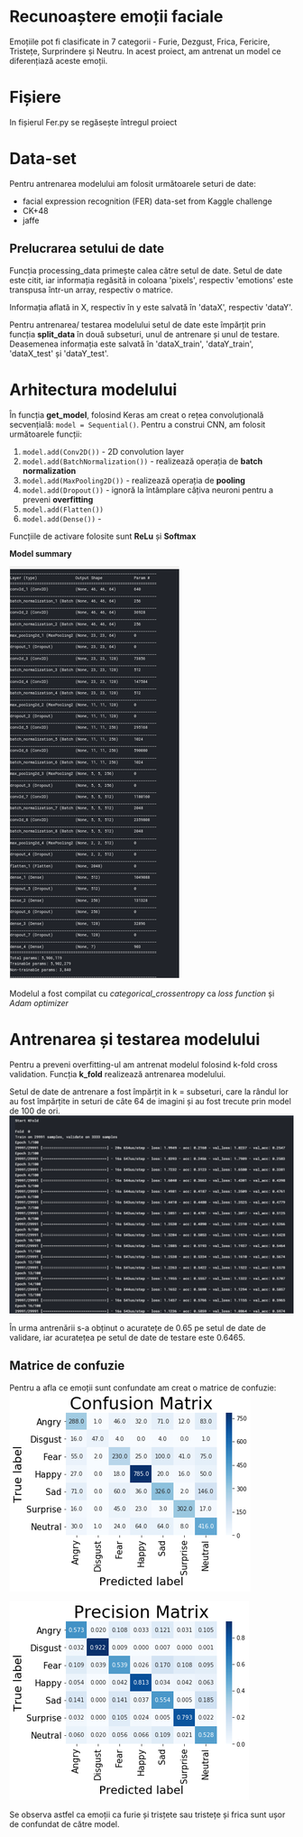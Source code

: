 
# Recunoaștere emoții faciale

Emoțiile pot fi clasificate in 7 categorii - Furie, Dezgust, Frica, Fericire, Tristețe, Surprindere și Neutru.
In acest proiect, am antrenat un model ce diferențiază aceste emoții.

# Fișiere
In fișierul Fer.py se regăsește întregul proiect

# Data-set
Pentru antrenarea modelului am folosit următoarele seturi de date:

 - facial expression recognition (FER) data-set from Kaggle challenge
 - CK+48
 - jaffe
 
## Prelucrarea setului de date

Funcția processing_data primește calea către setul de date. Setul de date este citit, iar informația regăsită in coloana 'pixels', respectiv 'emotions' este transpusa într-un array, respectiv o matrice.

Informația aflată in X, respectiv în y este salvată în 'dataX', respectiv 'dataY'.

Pentru antrenarea/ testarea modelului setul de date este împărțit prin funcția **split_data** în două subseturi, unul de antrenare și unul de testare. Deasemenea informația este salvată în 'dataX_train', 'dataY_train', 'dataX_test' și 'dataY_test'.

# Arhitectura modelului
În funcția **get_model**, folosind Keras am creat o rețea convoluțională secvențială:  `model = Sequential()`. Pentru a construi CNN, am folosit următoarele funcții:

 1. `model.add(Conv2D())` - 2D convolution layer
 2. `model.add(BatchNormalization())` - realizează operația de **batch normalization**
 3. `model.add(MaxPooling2D())` - realizează operația de **pooling**
 4. `model.add(Dropout())` - ignoră la întâmplare câțiva neuroni pentru a preveni **overfitting**
 5. `model.add(Flatten())`
 6. `model.add(Dense())` -

Funcțiile de activare folosite sunt **ReLu** și **Softmax**

**Model summary**

![Model summary](https://github.com/CristianaLazar/Recunoastere-emotii-faciale/blob/master/images/modelSummary.png "Model")


Modelul a fost compilat cu *categorical_crossentropy* ca *loss function* și *Adam optimizer*

# Antrenarea și testarea modelului
Pentru a preveni overfitting-ul am antrenat modelul folosind k-fold cross validation.
Funcția **k_fold** realizează antrenarea modelului.

Setul de date de antrenare a fost împărțit in k =  subseturi, care la rândul lor au fost  împărțite in seturi de câte 64 de imagini și au fost trecute prin model de 100 de ori. 
![](https://github.com/CristianaLazar/Recunoastere-emotii-faciale/blob/master/images/KFold.png "KFold")

În urma antrenării s-a obținut o acuratețe de 0.65 pe setul de date de validare, iar acuratețea pe setul de date de testare este 0.6465.

## Matrice de confuzie
Pentru a afla ce emoții sunt confundate am creat o matrice de confuzie:
![Matricea de confuzie](https://github.com/CristianaLazar/Recunoastere-emotii-faciale/blob/master/images/ConfMat.png "ConfMat")

![Matricea de precizie](https://github.com/CristianaLazar/Recunoastere-emotii-faciale/blob/master/images/PrecMat.png "PredMat")

Se observa astfel ca emoții ca furie și trisțete sau tristețe și frica sunt ușor de confundat de către model.
